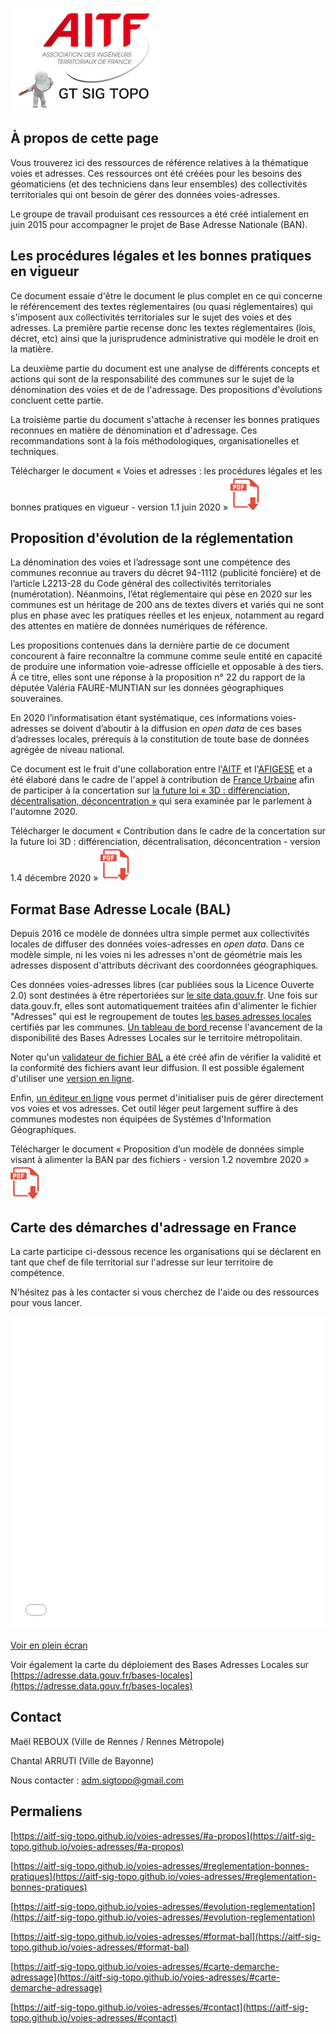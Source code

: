 [![logo AITF SIG Topo](files/logo_aitf_sig_topo.png)](https://www.aitf.fr/groupe-travail/sig-topographie)

## <a name="a-propos"></a> À propos de cette page

Vous trouverez ici des ressources de référence relatives à la thématique voies et adresses. Ces ressources ont été créées pour les besoins des géomaticiens (et des techniciens dans leur ensembles) des collectivités territoriales qui ont besoin de gérer des données voies-adresses.

Le groupe de travail produisant ces ressources a été créé intialement en juin 2015 pour accompagner le projet de Base Adresse Nationale (BAN).



## <a name="reglementation-bonnes-pratiques"></a> Les procédures légales et les bonnes pratiques en vigueur

Ce document essaie d'être le document le plus complet en ce qui concerne le référencement des textes réglementaires (ou quasi réglementaires) qui s'imposent aux collectivités territoriales sur le sujet des voies et des adresses.
La première partie recense donc les textes réglementaires (lois, décret, etc) ainsi que la jurisprudence administrative qui modèle le droit en la matière.

La deuxième partie du document est une analyse de différents concepts et actions qui sont de la responsabilité des communes sur le sujet de la dénomination des voies et de de l'adressage. Des propositions d'évolutions concluent cette partie.

La troisième partie du document s'attache à recenser les bonnes pratiques reconnues en matière de dénomination et d'adressage. Ces recommandations sont à la fois méthodologiques, organisationelles et techniques.


Télécharger le document « Voies et adresses : les procédures légales et les bonnes pratiques en vigueur - version 1.1 juin 2020 »
[![](files/application-pdf.png)](files/AITF_SIG_Topo_Adresse_Les_procedures_legales_et_les_bonnes_pratiques_en_vigueur_v1.1.pdf)




## <a name="evolution-reglementation"></a> Proposition d'évolution de la réglementation

La dénomination des voies et l’adressage sont une compétence des communes reconnue au travers du décret 94-1112 (publicité foncière) et de l’article L2213-28 du Code général des collectivités territoriales (numérotation). Néanmoins, l’état réglementaire qui pèse en 2020 sur les communes est un héritage de 200 ans de textes divers et variés qui ne sont plus en phase avec les pratiques réelles et les enjeux, notamment au regard des attentes en matière de données numériques de référence.

Les propositions contenues dans la dernière partie de ce document concourent à faire reconnaître la commune comme seule entité en capacité de produire une information voie-adresse officielle et opposable à des tiers. Á ce titre, elles sont une réponse à la proposition n° 22 du rapport de la députée Valéria FAURE-MUNTIAN sur les données géographiques souveraines.

En 2020 l’informatisation étant systématique, ces informations voies-adresses se doivent d’aboutir à la diffusion en *open data* de ces bases d’adresses locales, prérequis à la constitution de toute base de données agrégée de niveau national.

Ce document est le fruit d'une collaboration entre l'[AITF](https://www.aitf.fr/) et l'[AFIGESE](https://afigese.fr) et a été élaboré dans le cadre de l'appel à contribution de [France Urbaine](https://franceurbaine.org/) afin de participer à la concertation sur [la future loi « 3D : différenciation, décentralisation, déconcentration »](https://www.cohesion-territoires.gouv.fr/en/node/44411) qui sera examinée par le parlement à l'automne 2020.


Télécharger le document « Contribution dans le cadre de la concertation sur la future loi 3D : différenciation, décentralisation, déconcentration - version 1.4 décembre 2020 »
[![](files/application-pdf.png)](files/Proposition_de_modernisation_de_la_reglementation_concernant_la_denomination_des_voies_et_l_adressage_v1.4.pdf)


## <a name="format-bal"></a> Format Base Adresse Locale (BAL)

Depuis 2016 ce modèle de données ultra simple permet aux collectivités locales de diffuser des données voies-adresses en *open data*. Dans ce modèle simple, ni les voies ni les adresses n'ont de géométrie mais les adresses disposent d'attributs décrivant des coordonnées géographiques.

Ces données voies-adresses libres (car publiées sous la Licence Ouverte 2.0) sont destinées à être répertoriées sur [le site data.gouv.fr](https://www.data.gouv.fr/fr/datasets/?tag=bal). Une fois sur data.gouv.fr, elles sont automatiquement traitées afin d'alimenter le fichier "Adresses" qui est le regroupement de toutes [les bases adresses locales](https://adresse.data.gouv.fr/bases-locales) certifiés par les communes.
[Un tableau de bord ](https://adresse.data.gouv.fr/bases-locales)recense l'avancement de la disponibilité des Bases Adresses Locales sur le territoire métropolitain.

Noter qu'un [validateur de fichier BAL](https://github.com/etalab/bal/) a été créé afin de vérifier la validité et la conformité des fichiers avant leur diffusion. Il est possible également d'utiliser une [version en ligne](https://adresse.data.gouv.fr/bases-locales/validateur).

Enfin, [un éditeur en ligne](https://adresse.data.gouv.fr/gerer-mes-adresses) vous permet d'initialiser puis de gérer directement vos voies et vos adresses. Cet outil léger peut largement suffire à des communes modestes non équipées de Systèmes d'Information Géographiques.


Télécharger le document « Proposition d’un modèle de données simple visant à alimenter la BAN par des fichiers - version 1.2 novembre 2020 »
[![](files/application-pdf.png)](files/AITF_SIG_Topo_Format_Base_Adresse_Locale_v1.2.pdf)


## <a name="carte-demarche-adressage"></a> Carte des démarches d'adressage en France

La carte participe ci-dessous recence les organisations qui se déclarent en tant que chef de file territorial sur l'adresse sur leur territoire de compétence.

N'hésitez pas à les contacter si vous cherchez de l'aide ou des ressources pour vous lancer.


<iframe width="100%" height="500px" frameborder="0" allowfullscreen src="//umap.openstreetmap.fr/fr/map/carte-des-demarches-dadressage-en-france_261912?scaleControl=false&miniMap=false&scrollWheelZoom=false&zoomControl=true&allowEdit=false&moreControl=true&searchControl=null&tilelayersControl=null&embedControl=null&datalayersControl=true&onLoadPanel=undefined&captionBar=false"></iframe><p><a href="//umap.openstreetmap.fr/fr/map/carte-des-demarches-dadressage-en-france_261912">Voir en plein écran</a></p>


Voir également la carte du déploiement des Bases Adresses Locales sur [https://adresse.data.gouv.fr/bases-locales](https://adresse.data.gouv.fr/bases-locales)



## <a name="contact"></a> Contact

Maël REBOUX (Ville de Rennes / Rennes Métropole)

Chantal ARRUTI (Ville de Bayonne)

Nous contacter : [adm.sigtopo@gmail.com]()


## <a name="permaliens"></a> Permaliens



[https://aitf-sig-topo.github.io/voies-adresses/#a-propos](https://aitf-sig-topo.github.io/voies-adresses/#a-propos)

[https://aitf-sig-topo.github.io/voies-adresses/#reglementation-bonnes-pratiques](https://aitf-sig-topo.github.io/voies-adresses/#reglementation-bonnes-pratiques)

[https://aitf-sig-topo.github.io/voies-adresses/#evolution-reglementation](https://aitf-sig-topo.github.io/voies-adresses/#evolution-reglementation)

[https://aitf-sig-topo.github.io/voies-adresses/#format-bal](https://aitf-sig-topo.github.io/voies-adresses/#format-bal)

[https://aitf-sig-topo.github.io/voies-adresses/#carte-demarche-adressage](https://aitf-sig-topo.github.io/voies-adresses/#carte-demarche-adressage)

[https://aitf-sig-topo.github.io/voies-adresses/#contact](https://aitf-sig-topo.github.io/voies-adresses/#contact)